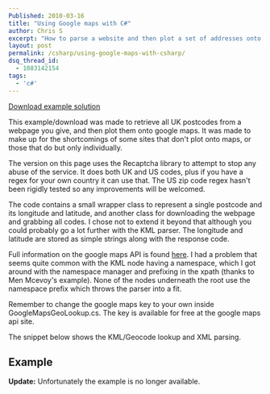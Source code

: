 ```yaml
---
Published: 2010-03-16
title: "Using Google maps with C#"
author: Chris S
excerpt: "How to parse a website and then plot a set of addresses onto an embedded google map using C#."
layout: post
permalink: /csharp/using-google-maps-with-csharp/
dsq_thread_id:
  - 1083142154
tags:
  - 'c#'
---
```

[Download example solution][1]

This example/download was made to retrieve all UK postcodes from a webpage you give, and then plot them onto google maps. It was made to make up for the shortcomings of some sites that don't plot onto maps, or those that do but only individually. 

<!--more-->

The version on this page uses the Recaptcha library to attempt to stop any abuse of the service. It does both UK and US codes, plus if you have a regex for your own country it can use that. The US zip code regex hasn't been rigidly tested so any improvements will be welcomed.

The code contains a small wrapper class to represent a single postcode and its longitude and latitude, and another class for downloading the webpage and grabbing all codes. I chose not to extend it beyond that although you could probably go a lot further with the KML parser. The longitude and latitude are stored as simple strings along with the response code.

Full information on the google maps API is found [here][2]. I had a problem that seems quite common with the KML node having a namespace, which I got around with the namespace manager and prefixing in the xpath (thanks to Men Mcevoy's example). None of the nodes underneath the root use the namespace prefix which throws the parser into a fit.

Remember to change the google maps key to your own inside GoogleMapsGeoLookup.cs. The key is available for free at the google maps api site.

The snippet below shows the KML/Geocode lookup and XML parsing.

## Example

**Update:** Unfortunately the example is no longer available.

 [1]: /storage/downloads/gmapspostcodeexample.zip
 [2]: http://www.google.com/apis/maps/documentation/reference.html